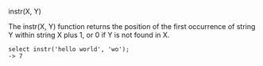 instr(X, Y)

The instr(X, Y) function returns the position of the first occurrence of string Y within string X plus 1, or 0 if Y is not found in X.

```
select instr('hello world', 'wo');
-> 7
```
